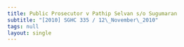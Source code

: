 ```yaml
---
title: Public Prosecutor v Pathip Selvan s/o Sugumaran
subtitle: "[2010] SGHC 335 / 12\_November\_2010"
tags: null
layout: single
---
```


